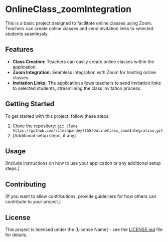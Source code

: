 # OnlineClass_zoomIntegration

This is a basic project designed to facilitate online classes using Zoom. Teachers can create online classes and send invitation links to selected students seamlessly.

## Features

- **Class Creation:** Teachers can easily create online classes within the application.
- **Zoom Integration:** Seamless integration with Zoom for hosting online classes.
- **Invitation Links:** The application allows teachers to send invitation links to selected students, streamlining the class invitation process.

## Getting Started

To get started with this project, follow these steps:

1. Clone the repository: `git clone https://github.com/riteshpandey7155/OnlineClass_zoomIntegration.git`
2. [Additional setup steps, if any]

## Usage

[Include instructions on how to use your application or any additional setup steps.]

## Contributing

[If you want to allow contributions, provide guidelines for how others can contribute to your project.]

## License

This project is licensed under the [License Name] - see the [LICENSE.md](LICENSE.md) file for details.
